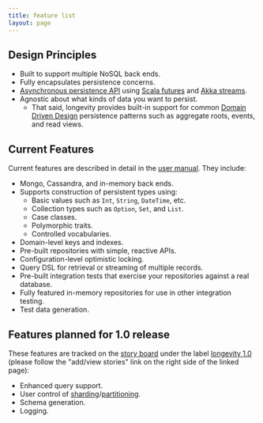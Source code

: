 ```yaml
---
title: feature list
layout: page
---
```


## Design Principles

- Built to support multiple NoSQL back ends.
- Fully encapsulates persistence concerns.
- [Asynchronous persistence API](manual/repo/repo-api.html) using [Scala
  futures](http://docs.scala-lang.org/overviews/core/futures.html) and
  [Akka
  streams](http://doc.akka.io/docs/akka/current/scala/stream/index.html). 
- Agnostic about what kinds of data you want to persist.
  - That said, longevity provides built-in support for common [Domain
    Driven Design](manual/ddd-basics) persistence patterns such as
    aggregate roots, events, and read views.

## Current Features

Current features are described in detail in the [user
manual](manual). They include:

- Mongo, Cassandra, and in-memory back ends.
- Supports construction of persistent types using:
  - Basic values such as `Int`, `String`, `DateTime`, etc.
  - Collection types such as `Option`, `Set`, and `List`.
  - Case classes.
  - Polymorphic traits.
  - Controlled vocabularies.
- Domain-level keys and indexes.
- Pre-built repositories with simple, reactive APIs.
- Configuration-level optimistic locking.
- Query DSL for retrieval or streaming of multiple records.
- Pre-built integration tests that exercise your repositories
  against a real database.
- Fully featured in-memory repositories for use in other integration
  testing.
- Test data generation.

## Features planned for 1.0 release

These features are tracked on the [story
board](https://www.pivotaltracker.com/n/projects/1231978) under the
label [longevity
1.0](https://www.pivotaltracker.com/epic/show/1769462) (please follow
the "add/view stories" link on the right side of the linked page):

- Enhanced query support.
- User control of [sharding](https://docs.mongodb.com/manual/sharding/#shard-keys)/[partitioning](https://docs.datastax.com/en/cql/3.1/cql/cql_reference/refCompositePk.html).
- Schema generation.
- Logging.
